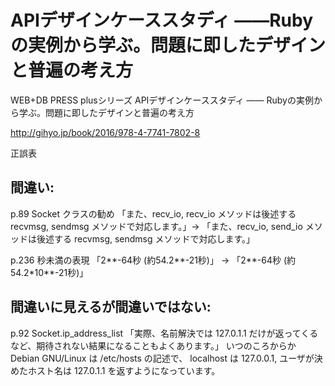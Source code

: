 # APIデザインケーススタディ ――Rubyの実例から学ぶ。問題に即したデザインと普遍の考え方

WEB+DB PRESS plusシリーズ
APIデザインケーススタディ ―― Rubyの実例から学ぶ。問題に即したデザインと普遍の考え方

http://gihyo.jp/book/2016/978-4-7741-7802-8

正誤表

## 間違い:

p.89 Socket クラスの勧め
  「また、recv_io, recv_io メソッドは後述する recvmsg, sendmsg メソッドで対応します。」->
  「また、recv_io, send_io メソッドは後述する recvmsg, sendmsg メソッドで対応します。」

p.236 秒未満の表現
  「2**-64秒 (約54.2**-21秒)」 ->
  「2**-64秒 (約54.2*10**-21秒)」

## 間違いに見えるが間違いではない:

p.92 Socket.ip_address_list
  「実際、名前解決では 127.0.1.1 だけが返ってくるなど、期待されない結果になることもよくあります。」
  いつのころからか Debian GNU/Linux は /etc/hosts の記述で、
  localhost は 127.0.0.1, ユーザが決めたホスト名は 127.0.1.1 を返すようになっています。

